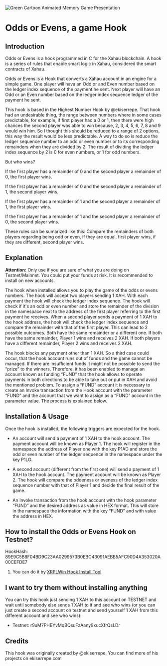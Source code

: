 ![Green Cartoon Animated Memory Game Presentation](https://github.com/user-attachments/assets/19dc52d0-4c68-4fb8-8017-7a7dcb0bba18)


# Odds or Evens, a game Hook 

## Introduction

Odds or Evens is a hook programmed in C for the Xahau blockchain. A hook is a series of rules that enable smart logic in Xahau, considered the smart contracts of Xahau. 

Odds or Evens is a Hook that converts a Xahau account in an engine for a simple game. One player will hava an Odd or and Even number based on the ledger index sequence of the payment he sent. Next player will have an Odd or an Even number based on the ledger index sequence ledger of the payment he sent. 

This hook is based in the Highest Number Hook by @ekiserrepe. That hook had an undesirable thing, the range between numbers where in some cases predictable, for example, if first player had a 0 or 1, then there were high chances the second player was able to win because, 2, 3, 4, 5, 6, 7, 8 and 9 would win him. So I thought this should be reduced to a range of 2 options, this way the result would be less predictable. A way to do so is reduce the ledger sequence number to an odd or even number or to its corresponding remainders when they are divided by 2. The result of dividing the ledger index sequence by 2 is 0 for even numbers, or 1 for odd numbers.

But who wins?

If the first player has a remainder of 0 and the second player a remainder of 0, the first player wins. 

If the first player has a remainder of 0 and the second player a remainder of 1, the second player wins. 

If the first player has a remainder of 1 and the second player a remainder of 1, the first player wins. 

If the first player has a remainder of 1 and the second player a remainder of 0, the second player wins. 

These rules can be sumarized like this:
Compare the remainders of both players regarding being odd or even, if they are equal, first player wins, if they are different, second player wins.


## Explanation

**Attention:** Only use if you are sure of what you are doing on Testnet/Mainnet. You could put your funds at risk. It is recommended to install on new accounts.

The hook when installed allows you to play the game of the odds or evens numbers. The hook will accept two players sending 1 XAH. With each payment the hook will check the ledger index sequence. The hook will check if it's an odd or even number and store the remainder of the division in the namespace next to the address of the first player referring to the first payment he receives. When a second player sends a payment of 1 XAH to the hook address, the hook will check the ledger index sequence and compare the remainder with that of the first player. This can lead to 2 possible outcomes. Both have the same remainder or a different one. If both have the same remainder, Player 1 wins and receives 2 XAH. If both players have a different remainder, Player 2 wins and receives 2 XAH. 

The hook blocks any payment other than 1 XAH. So a third case could occur, that the hook account runs out of funds and the game cannot be managed. If there are insufficient funds it might not be possible to send the “prize” to the winners. Therefore, it has been enabled to manage an account known as funding “FUND” that the hook allows to operate payments in both directions to be able to take out or put in XAH and avoid the mentioned problem. To assign a “FUND” account it is necessary to create an Invoke transaction from the Hook account with the parameter “FUND” and the account that we want to assign as a “FUND” account in the parameter value. The process is explained below.


## Installation & Usage

Once the hook is installed, the following triggers are expected for the hook.

- An account will send a payment of 1 XAH to the hook account. The payment account will be known as Player 1. The hook will register in the namespace the address of Player one with the key P1AD and store the odd or even number of the ledger sequence in the namespace under the key P1LG.

- A second account (different from the first one) will send a payment of 1 XAH to the hook account. The payment account will be known as Player 2. The hook will compare the oddeness or eveness of the ledger index sequence number with that of Player 1 and decide the final result of the game.

- An Invoke transaction from the hook account with the hook parameter “FUND” and the desired address as value in HEX format. This will store in the namespace the information with the key “FUND” and with value the address in HEX.


## How to install the Odds or Evens Hook on Testnet?

HookHash: 89E9C5B8F04BD9C23AA0299573B0EBC43091AEBB5AFC90D4A353020A00CEFDE7

1. You can do it by [XRPLWin Hook Install Tool](https://xahau-testnet.xrplwin.com/tools/hook/from-hash)
   

## I want to try them without installing anything

You can try this hook just sending 1 XAH to this account on TESTNET and wait until somebody else sends 1 XAH to it and see who wins (or you can just create a second account on testnet and send yourself 1 XAH from this different account and see who wins):

- Testnet: r9uM7PHEYvMqBQsuFzAany9xucXfrQsLDr


## Credits

This hook was originally created by @ekiserrepe. You can find more of his projects on ekiserrepe.com
